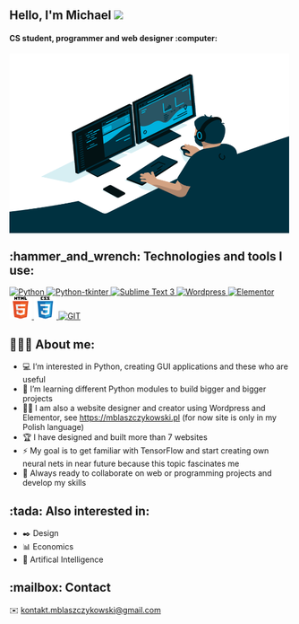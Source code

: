 <h2 align="left">
<abc>
  <br>Hello, I'm Michael <img src="https://user-images.githubusercontent.com/42378118/110234147-e3259600-7f4e-11eb-95be-0c4047144dea.gif" width="30"><br>
</h2> 
<h4 align="left">
  CS student, programmer and web designer :computer:<br>
</h4>
</abc>
<img align="center" alt="Coding" src="https://raw.githubusercontent.com/mblaszczykowski/mblaszczykowski/main/coding.gif" width="500" height="320" />

<h2 align="left">:hammer_and_wrench: Technologies and tools I use:</h2>
<p align="left">
  
<a href="https://www.python.org/" target="_blank"> <img src="https://upload.wikimedia.org/wikipedia/commons/thumb/c/c3/Python-logo-notext.svg/2048px-Python-logo-notext.svg.png" alt="Python" width="40" height="40"/> </a>
<a href="https://docs.python.org/3/library/tkinter.html" target="_blank"> <img src="https://iot4beginners.com/wp-content/uploads/2020/04/DxD1hLgUwAAo-Od.jpg" alt="Python-tkinter" width="40" height="40"/> </a>
<a href="https://www.sublimetext.com/" target="_blank"> <img src="https://www.sublimehq.com/images/sublime_text.png" alt="Sublime Text 3" width="40" height="40"/> </a>
<a href="https://wordpress.org/" target="_blank"> <img src="https://wpuniverse.pl/wp-content/uploads/2015/09/wordpress-logo.png" alt="Wordpress" width="40" height="40"/> </a>
<a href="https://elementor.com/" target="_blank"> <img src="https://projektowanie-stron-internetowych.e66.pl/wp-content/uploads/2020/04/elementor-logo.svg" alt="Elementor" width="40" height="40"/> </a>
<a href="https://www.w3.org/html/" target="_blank"> <img src="https://raw.githubusercontent.com/devicons/devicon/master/icons/html5/html5-original-wordmark.svg" alt="HTML5" width="40" height="40"/> </a>
<a href="https://www.w3schools.com/css/" target="_blank"> <img src="https://raw.githubusercontent.com/devicons/devicon/master/icons/css3/css3-original-wordmark.svg" alt="CSS3" width="40" height="40"/> </a>
<a href="https://git-scm.com/" target="_blank"> <img src="https://www.vectorlogo.zone/logos/git-scm/git-scm-icon.svg" alt="GIT" width="40" height="40"/> </a>

</p>

<h2 align="left">👨🏻‍💻 About me:</h2>

- :computer: I’m interested in Python, creating GUI applications and these who are useful
- :dart: I’m learning different Python modules to build bigger and bigger projects
- :man_technologist: I am also a website designer and creator using Wordpress and Elementor, see https://mblaszczykowski.pl (for now site is only in my Polish language)
- :trophy: I have designed and built more than 7 websites
- :zap: My goal is to get familiar with TensorFlow and start creating own neural nets in near future because this topic fascinates me
- :rocket: Always ready to collaborate on web or programming projects and develop my skills




<h2 align="left">:tada: Also interested in:</h2>

- :black_nib: Design
- :bar_chart: Economics
- :robot: Artifical Intelligence




<h2 align="left">:mailbox: Contact</h2>

:envelope: kontakt.mblaszczykowski@gmail.com













<!---
mblaszczykowski/mblaszczykowski is a ✨ special ✨ repository because its `README.md` (this file) appears on your GitHub profile.
You can click the Preview link to take a look at your changes.
--->

